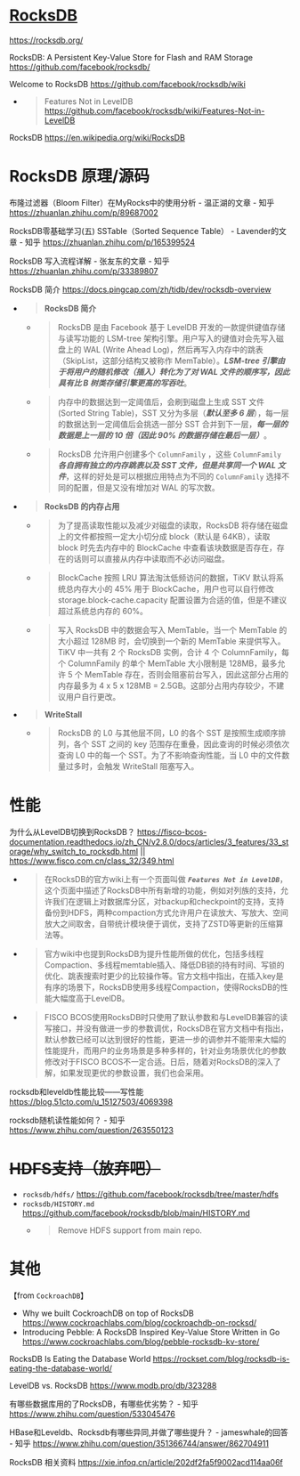 
# [RocksDB](https://rocksdb.org/)

https://rocksdb.org/

RocksDB: A Persistent Key-Value Store for Flash and RAM Storage https://github.com/facebook/rocksdb/

Welcome to RocksDB https://github.com/facebook/rocksdb/wiki
- > Features Not in LevelDB https://github.com/facebook/rocksdb/wiki/Features-Not-in-LevelDB

RocksDB https://en.wikipedia.org/wiki/RocksDB

# RocksDB 原理/源码

布隆过滤器（Bloom Filter）在MyRocks中的使用分析 - 温正湖的文章 - 知乎 https://zhuanlan.zhihu.com/p/89687002

RocksDB零基础学习(五)  SSTable（Sorted Sequence Table） - Lavender的文章 - 知乎 https://zhuanlan.zhihu.com/p/165399524

RocksDB 写入流程详解 - 张友东的文章 - 知乎 https://zhuanlan.zhihu.com/p/33389807

RocksDB 简介 https://docs.pingcap.com/zh/tidb/dev/rocksdb-overview
- > **RocksDB 简介**
  * > RocksDB 是由 Facebook 基于 LevelDB 开发的一款提供键值存储与读写功能的 LSM-tree 架构引擎。用户写入的键值对会先写入磁盘上的 WAL (Write Ahead Log)，然后再写入内存中的跳表（SkipList，这部分结构又被称作 MemTable）。***LSM-tree 引擎由于将用户的随机修改（插入）转化为了对 WAL 文件的顺序写，因此具有比 B 树类存储引擎更高的写吞吐***。
  * > 内存中的数据达到一定阈值后，会刷到磁盘上生成 SST 文件 (Sorted String Table)，SST 又分为多层（***默认至多 6 层***），每一层的数据达到一定阈值后会挑选一部分 SST 合并到下一层，***每一层的数据是上一层的 10 倍（因此 90% 的数据存储在最后一层）***。
  * > RocksDB 允许用户创建多个 `ColumnFamily` ，这些 `ColumnFamily` ***各自拥有独立的内存跳表以及 SST 文件，但是共享同一个 WAL 文件***，这样的好处是可以根据应用特点为不同的 `ColumnFamily` 选择不同的配置，但是又没有增加对 WAL 的写次数。
- > **RocksDB 的内存占用**
  * > 为了提高读取性能以及减少对磁盘的读取，RocksDB 将存储在磁盘上的文件都按照一定大小切分成 block（默认是 64KB），读取 block 时先去内存中的 BlockCache 中查看该块数据是否存在，存在的话则可以直接从内存中读取而不必访问磁盘。
  * > BlockCache 按照 LRU 算法淘汰低频访问的数据，TiKV 默认将系统总内存大小的 45% 用于 BlockCache，用户也可以自行修改 storage.block-cache.capacity 配置设置为合适的值，但是不建议超过系统总内存的 60%。
  * > 写入 RocksDB 中的数据会写入 MemTable，当一个 MemTable 的大小超过 128MB 时，会切换到一个新的 MemTable 来提供写入。TiKV 中一共有 2 个 RocksDB 实例，合计 4 个 ColumnFamily，每个 ColumnFamily 的单个 MemTable 大小限制是 128MB，最多允许 5 个 MemTable 存在，否则会阻塞前台写入，因此这部分占用的内存最多为 4 x 5 x 128MB = 2.5GB。这部分占用内存较少，不建议用户自行更改。
- > **WriteStall**
  * > RocksDB 的 L0 与其他层不同，L0 的各个 SST 是按照生成顺序排列，各个 SST 之间的 key 范围存在重叠，因此查询的时候必须依次查询 L0 中的每一个 SST。为了不影响查询性能，当 L0 中的文件数量过多时，会触发 WriteStall 阻塞写入。

# 性能

为什么从LevelDB切换到RocksDB？ https://fisco-bcos-documentation.readthedocs.io/zh_CN/v2.8.0/docs/articles/3_features/33_storage/why_switch_to_rocksdb.html || https://www.fisco.com.cn/class_32/349.html
- > 在RocksDB的官方wiki上有一个页面叫做 ***`Features Not in LevelDB`***，这个页面中描述了RocksDB中所有新增的功能，例如对列族的支持，允许我们在逻辑上对数据库分区，对backup和checkpoint的支持，支持备份到HDFS，两种compaction方式允许用户在读放大、写放大、空间放大之间取舍，自带统计模块便于调优，支持了ZSTD等更新的压缩算法等。
- > 官方wiki中也提到RocksDB为提升性能所做的优化，包括多线程Compaction、多线程memtable插入、降低DB锁的持有时间、写锁的优化、跳表搜索时更少的比较操作等。官方文档中指出，在插入key是有序的场景下，RocksDB使用多线程Compaction，使得RocksDB的性能大幅度高于LevelDB。
- > FISCO BCOS使用RocksDB时只使用了默认参数和与LevelDB兼容的读写接口，并没有做进一步的参数调优，RocksDB在官方文档中有指出，默认参数已经可以达到很好的性能，更进一步的调参并不能带来大幅的性能提升，而用户的业务场景是多种多样的，针对业务场景优化的参数修改对于FISCO BCOS不一定合适。日后，随着对RocksDB的深入了解，如果发现更优的参数设置，我们也会采用。

rocksdb和leveldb性能比较——写性能 https://blog.51cto.com/u_15127503/4069398

rocksdb随机读性能如何？ - 知乎 https://www.zhihu.com/question/263550123

# ~~HDFS支持（放弃吧）~~
- `rocksdb/hdfs/` https://github.com/facebook/rocksdb/tree/master/hdfs
- `rocksdb/HISTORY.md` https://github.com/facebook/rocksdb/blob/main/HISTORY.md
  * > Remove HDFS support from main repo.

# 其他

【from `CockroachDB`】
- Why we built CockroachDB on top of RocksDB https://www.cockroachlabs.com/blog/cockroachdb-on-rocksd/
- Introducing Pebble: A RocksDB Inspired Key-Value Store Written in Go https://www.cockroachlabs.com/blog/pebble-rocksdb-kv-store/

RocksDB Is Eating the Database World https://rockset.com/blog/rocksdb-is-eating-the-database-world/

LevelDB vs. RocksDB https://www.modb.pro/db/323288

有哪些数据库用的了RocksDB，有哪些优劣势？ - 知乎 https://www.zhihu.com/question/533045476

HBase和Leveldb、Rocksdb有哪些异同,并做了哪些提升？ - jameswhale的回答 - 知乎 https://www.zhihu.com/question/351366744/answer/862704911

RocksDB 相关资料 https://xie.infoq.cn/article/202df2fa5f9002acd114aa06f
